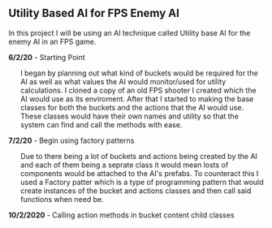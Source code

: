 ## Utility Based AI for FPS Enemy AI 

In this project I will be using an AI technique called Utility base AI for the enemy AI in an FPS game.

<b>6/2/20</b> - Starting Point
<ul style="list-style-type:none;">
  <li>I began by planning out what kind of buckets would be required for the AI as well as what values the AI would monitor/used 
          for utility calculations. I cloned a copy of an old FPS shooter I created which the AI would use as its enviroment. After that I            started to making the base classes for both the buckets and the actions that the AI would use. These classes would have their              own names and utility so that the system can find and call the methods with ease.
  </li>
</ul>
          
<b>7/2/20</b> - Begin using factory patterns
<ul style="list-style-type:none;">
  <li>Due to there being a lot of buckets and actions being created by the AI and each of them being a seprate class it would mean losts         of components would be attached to the AI's prefabs. To counteract this I used a Factory patter which is a type of programming             pattern that would create instances of the bucket and actions classes and then call said functions when need be.
  </li>
</ul>

<b>10/2/2020</b> - Calling action methods in bucket content child classes


